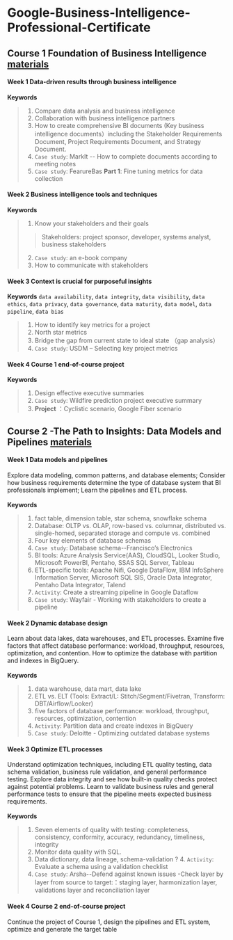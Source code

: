 # Google-Business-Intelligence-Professional-Certificate
## Course 1 Foundation of Business Intelligence [materials](https://github.com/cc59chong/Google-Business-Intelligence-Professional-Certificate/tree/main/Course%201-Foundations%20of%20Business%20Intelligence)
#### Week 1 Data-driven results through business intelligence
**Keywords**
> 1.	Compare data analysis and business intelligence
> 2.	Collaboration with business intelligence partners
> 3.	How to create comprehensive BI documents (Key business intelligence documents）including the Stakeholder Requirements Document, Project Requirements Document, and Strategy Document.
> 4.  `Case study`: MarkIt -- How to complete documents according to meeting notes
> 5.  `Case study`: FearureBas **Part 1**: Fine tuning metrics for data collection
#### Week 2 Business intelligence tools and techniques
**Keywords**
> 1.  Know your stakeholders and their goals
>> Stakeholders: project sponsor, developer, systems analyst, business stakeholders
> 2. `Case study`: an e-book company
> 3.	How to communicate with stakeholders
#### Week 3 Context is crucial for purposeful insights
**Keywords**
`data availability`, `data integrity`, `data visibility`, `data ethics`, `data privacy`, `data governance`, `data maturity`, `data model`, `data pipeline`, `data bias` <br>
> 1.	How to identify key metrics for a project
> 2.	North star metrics
> 3.	Bridge the gap from current state to ideal state （gap analysis）
> 4.	`Case study`: USDM – Selecting key project metrics
#### Week 4 Course 1 end-of-course project
**Keywords**
> 1.	Design effective executive summaries
> 2.  `Case study`: Wildfire prediction project executive summary
> 3.	**Project** ：Cyclistic scenario, Google Fiber scenario
## Course 2 -The Path to Insights: Data Models and Pipelines [materials](https://github.com/cc59chong/Google-Business-Intelligence-Professional-Certificate/tree/main/Course%202-The%20Path%20to%20Insights%20Data%20Models%20and%20Pipelines)
#### Week 1 Data models and pipelines
Explore data modeling, common patterns, and database elements; Consider how business requirements determine the type of database system that BI professionals implement; Learn the pipelines and ETL process.<br><br>
**Keywords**
> 1.	fact table, dimension table, star schema, snowflake schema
> 2.	Database: OLTP vs. OLAP, row-based vs. columnar, distributed vs. single-homed, separated storage and compute vs. combined
> 3.	Four key elements of database schemas
> 4.	`Case study`: Database schema--Francisco’s Electronics
> 5.	BI tools: Azure Analysis Service(AAS), CloudSQL, Looker Studio, Microsoft PowerBI, Pentaho, SSAS SQL Server, Tableau
> 6.	ETL-specific tools: Apache Nifi, Google DataFlow, IBM InfoSphere Information Server, Microsoft SQL SIS, Oracle Data Integrator, Pentaho Data Integrator, Talend
> 7.  `Activity`: Create a streaming pipeline in Google Dataflow
> 8.	`Case study`: Wayfair - Working with stakeholders to create a pipeline
#### Week 2 Dynamic database design
Learn about data lakes, data warehouses, and ETL processes. Examine five factors that affect database performance: workload, throughput, resources, optimization, and contention. How to optimize the database with partition and indexes in BigQuery.<br><br>
**Keywords**
> 1.  data warehouse, data mart, data lake
> 2.	ETL vs. ELT (Tools: Extract/L: Stitch/Segment/Fivetran, Transform: DBT/Airflow/Looker) 
> 3.	five factors of database performance: workload, throughput, resources, optimization, contention
> 4.	`Activity`: Partition data and create indexes in BigQuery
> 5.	`Case study`: Deloitte - Optimizing outdated database systems
#### Week 3 Optimize ETL processes
Understand optimization techniques, including ETL quality testing, data schema validation, business rule validation, and general performance testing. Explore data integrity and see how built-in quality checks protect against potential problems. Learn to validate business rules and general performance tests to ensure that the pipeline meets expected business requirements.<br><br>
**Keywords**
> 1.	Seven elements of quality with testing: completeness, consistency, conformity, accuracy, redundancy, timeliness, integrity
> 2.	Monitor data quality with SQL.
> 3.	Data dictionary, data lineage, schema-validation
? 4.	`Activity`: Evaluate a schema using a validation checklist 
> 5.	`Case study`: Arsha--Defend against known issues -Check layer by layer from source to target:：staging layer, harmonization layer, validations layer and reconciliation layer
#### Week 4 Course 2 end-of-course project
Continue the project of Course 1, design the pipelines and ETL system, optimize and generate the target table
